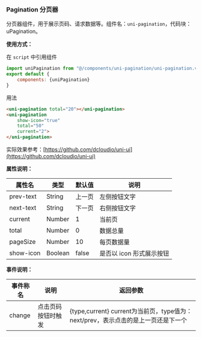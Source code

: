 ### Pagination 分页器

分页器组件，用于展示页码、请求数据等。组件名：``uni-pagination``，代码块： uPagination。

**使用方式：**

在 ``script`` 中引用组件 

```javascript
import uniPagination from "@/components/uni-pagination/uni-pagination.vue"
export default {
    components: {uniPagination}
}
```

用法

```html
<uni-pagination total="20"></uni-pagination>
<uni-pagination 
    show-icon="true" 
    total="50" 
    current="2">
</uni-pagination>
```

实际效果参考：[https://github.com/dcloudio/uni-ui](https://github.com/dcloudio/uni-ui)

**属性说明：**

|属性名|类型|默认值	|说明|
|---|----|---|---|
|prev-text|String|上一页|左侧按钮文字|
|next-text|String|下一页|右侧按钮文字|
|current|Number|1|当前页|
|total|Number|0|数据总量|
|pageSize|Number|10|每页数据量|
|show-icon|Boolean|false|是否以 icon 形式展示按钮|


**事件说明：**

|事件称名|说明|返回参数|
|---|----|---|
|change|点击页码按钮时触发|{type,current} current为当前页，type值为：next/prev，表示点击的是上一页还是下一个|
